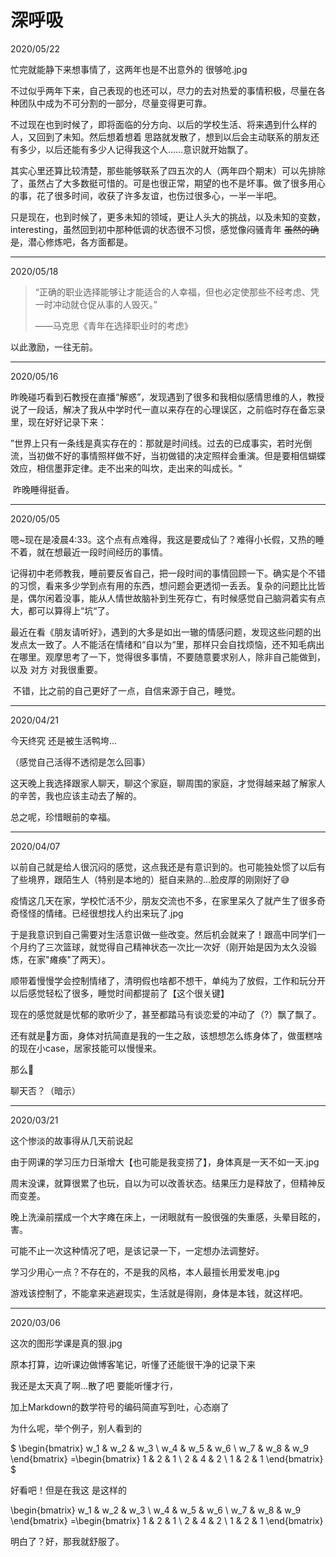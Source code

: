 # 深呼吸

2020/05/22

忙完就能静下来想事情了，这两年也是不出意外的 很够呛.jpg

不过似乎两年下来，自己表现的也还可以，尽力的去对热爱的事情积极，尽量在各种团队中成为不可分割的一部分，尽量变得更可靠。

不过现在也到时候了，即将面临的分方向、以后的学校生活、将来遇到什么样的人，又回到了未知。然后想着想着 思路就发散了，想到以后会主动联系的朋友还有多少，以后还能有多少人记得我这个人……意识就开始飘了。

其实心里还算比较清楚，那些能够联系了四五次的人（两年四个期末）可以先排除了，虽然占了大多数挺可惜的。可是也很正常，期望的也不是坏事。做了很多用心的事，花了很多时间，收获了许多友谊，也伤过很多心，一半一半吧。

只是现在，也到时候了，更多未知的领域，更让人头大的挑战，以及未知的变数，interesting，虽然回到初中那种低调的状态很不习惯，感觉像闷骚青年 ~~虽然的确是~~，潜心修炼吧，各方面都是。

------

2020/05/18

> “正确的职业选择能够让才能适合的人幸福，但也必定使那些不经考虑、凭一时冲动就仓促从事的人毁灭。”
>
> ——马克思《青年在选择职业时的考虑》

以此激励，一往无前。

------

2020/05/16

​	昨晚碰巧看到石教授在直播“解惑”，发现遇到了很多和我相似感情思维的人，教授说了一段话，解决了我从中学时代一直以来存在的心理误区，之前临时存在备忘录里，现在好好记录下来：

​	”世界上只有一条线是真实存在的：那就是时间线。过去的已成事实，若时光倒流，当初做不好的事情照样做不好，当初做错的决定照样会重演。但是要相信蝴蝶效应，相信墨菲定律。走不出来的叫坎，走出来的叫成长。“

​	昨晚睡得挺香。

------

2020/05/05

​	嗯~现在是凌晨4:33。这个点有点难得，我这是要成仙了？难得小长假，又热的睡不着，就在想最近一段时间经历的事情。

​	记得初中老师教我，睡前要反省自己，把一段时间的事情回顾一下。确实是个不错的习惯，看来多少学到点有用的东西，想问题会更透彻一丢丢。复杂的问题比比皆是，偶尔闲着没事，能从人情世故脑补到生死存亡，有时候感觉自己脑洞着实有点大，都可以算得上“坑“了。

​	最近在看《朋友请听好》，遇到的大多是如出一辙的情感问题，发现这些问题的出发点太一致了。人不能活在情绪和“自以为“里，那样只会自找烦恼，还不知毛病出在哪里。观摩思考了一下，觉得很多事情，不要随意要求别人，除非自己能做到，以及 对方 对我很重要。

​	不错，比之前的自己更好了一点，自信来源于自己，睡觉。

------

2020/04/21

今天终究 还是被生活鸭垮...

（感觉自己活得不透彻是怎么回事）

这天晚上我选择跟家人聊天，聊这个家庭，聊周围的家庭，才觉得越来越了解家人的辛苦，我也应该主动去了解的。

总之呢，珍惜眼前的幸福。

------

2020/04/07

以前自己就是给人很沉闷的感觉，这点我还是有意识到的。也可能独处惯了以后有了些境界，跟陌生人（特别是本地的）挺自来熟的...脸皮厚的刚刚好了😅

疫情这几天在家，学校忙活不少，朋友交流也不多，在家里呆久了就产生了很多奇奇怪怪的情绪。已经很想找人约出来玩了.jpg

于是我意识到自己需要对生活意识做一些改变。然后机会就来了！跟高中同学们一个月约了三次篮球，就觉得自己精神状态一次比一次好（刚开始是因为太久没锻炼，在家"瘫痪"了两天）。

顺带着慢慢学会控制情绪了，清明假也啥都不想干，单纯为了放假，工作和玩分开以后感觉轻松了很多，睡觉时间都提前了【这个很关键】

现在的感觉就是忧郁的歌听少了，甚至都踏马有谈恋爱的冲动了（?）飘了飘了。

还有就是🏀方面，身体对抗简直是我的一生之敌，该想想怎么练身体了，做蛋糕啥的现在小case，居家技能可以慢慢来。

那么🤨

聊天否？（暗示）

------

2020/03/21

这个惨淡的故事得从几天前说起

由于网课的学习压力日渐增大【也可能是我变捞了】，身体真是一天不如一天.jpg

周末没课，就算很累了也玩，自以为可以改善状态。结果压力是释放了，但精神反而变差。

晚上洗澡前摆成一个大字瘫在床上，一闭眼就有一股很强的失重感，头晕目眩的，害。

可能不止一次这种情况了吧，是该记录一下，一定想办法调整好。

学习少用心一点？不存在的，不是我的风格，本人最擅长用爱发电.jpg

游戏该控制了，不能拿来逃避现实，生活就是得刚，身体是本钱，就这样吧。

------

2020/03/06

这次的图形学课是真的狠.jpg

原本打算，边听课边做博客笔记，听懂了还能很干净的记录下来

我还是太天真了啊…散了吧 要能听懂才行，

加上Markdown的数学符号的编码简直写到吐，心态崩了

为什么呢，举个例子，别人看到的

$
\begin{bmatrix}
   w_1 & w_2 & w_3 \\
   w_4 & w_5 & w_6 \\
   w_7 & w_8 & w_9
\end{bmatrix}
=\begin{bmatrix}
   1 & 2 & 1 \\
   2 & 4 & 2 \\
   1 & 2 & 1
\end{bmatrix}
$

好看吧！但是在我这 是这样的

\begin{bmatrix}
   w_1 & w_2 & w_3 \\
   w_4 & w_5 & w_6 \\
   w_7 & w_8 & w_9
\end{bmatrix}
=\begin{bmatrix}
   1 & 2 & 1 \\
   2 & 4 & 2 \\
   1 & 2 & 1
\end{bmatrix}

明白了？好，那我就舒服了。